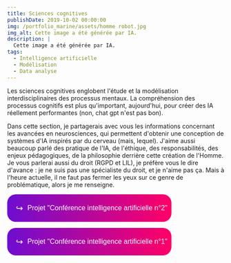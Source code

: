 ```yaml
---
title: Sciences cognitives
publishDate: 2019-10-02 00:00:00
img: /portfolio_marine/assets/homme robot.jpg
img_alt: Cette image a été générée par IA.
description: |
  Cette image a été générée par IA.
tags:
  - Intelligence artificielle
  - Modélisation
  - Data analyse
---
```


Les sciences cognitives englobent l'étude et la modélisation interdisciplinaires des processus mentaux. La compréhension des processus cognitifs est plus qu'important, aujourd'hui, pour créer des IA réellement performantes (non, chat gpt n'est pas bon).

Dans cette section, je partagerais avec vous les informations concernant les avancées en neurosciences, qui permettent d'obtenir une conception de systèmes d'IA inspirés par du cerveau (mais, lequel).
J'aime aussi beaucoup parlé des pratique de l'IA, de l'éthique, des responsabilités, des enjeux pédagogiques, de la philosophie derrière cette création de l'Homme. Je vous parlerai aussi du droit (RGPD et LIL), je préfère vous le dire d'avance : je ne suis pas une spécialiste du droit, et je n'aime pas ça. Mais à l'heure actuelle, il ne faut pas fermer les yeux sur ce genre de problématique, alors je me renseigne.

<!-- a copier -->
<p>
  <a href="https://drive.google.com/file/d/1KxdKGzN2QNLv_xSbBX_D4V16KRdUoL9q/view?usp=sharing" download="Conférence intelligence artificielle n°2" data-astro-cid-rcdzuq3a="">
    <button class="button-container" data-astro-cid-rcdzuq3a="">
    <div class="hook">&#x21AA;</div> <!-- Unicode character for hook -->
      Projet "Conférence intelligence artificielle n°2"
    </button>  
    </a>

<!-- jusq'ici -->   

<!-- a copier -->
<p>
  <a href="https://drive.google.com/file/d/1M1tUzk4slRlMKv6WQI1NVDdVeIBsE-1A/view?usp=sharing" download="Conférence intelligence artificielle n°1" data-astro-cid-rcdzuq3a="">
    <button class="button-container" data-astro-cid-rcdzuq3a="">
    <div class="hook">&#x21AA;</div> <!-- Unicode character for hook -->
      Projet "Conférence intelligence artificielle n°1"
    </button>  
    </a>

<!-- jusq'ici -->   

 

<style>
    /* Styles for the button container */
    .button-container {
        display: inline-flex;
        align-items: center;
        justify-content: space-between;
        background: linear-gradient(to right, #6e0dd0, #ff0066);
        box-shadow: 0 3px 6px rgba(255, 255, 255, 0.5); /* White shadow added */
        color: white;
        border: none;
        padding: 10px;
        font-size: 16px;
        border-radius: 20px;
        cursor: pointer;
        position: relative;
        overflow: hidden;
    }

    .hook {
        font-size: 20px;
        padding: 10px;
    }

    /* Hover styles */
    .button-container:hover {
        background: linear-gradient(to right, #ff0066, #6e0dd0);
    }
</style>
